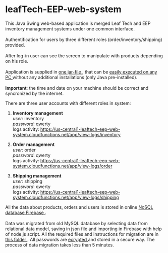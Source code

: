 # leafTech-EEP-web-system

This Java Swing web-based application is merged Leaf Tech and EEP inventory management systems under one common interface. </br> </br>
Authentification for users by three different roles (order/inventory/shipping) provided. </br> </br>
After log-in user can see the screen to manipulate with products depending on his role. </br> </br>
Application is supplied in <a href="https://github.com/evtimoz/leafTech-EEP-web-system/releases/tag/1.0"> one jar-file </a>, that can be <a href="https://ru.wikihow.com/%D0%B7%D0%B0%D0%BF%D1%83%D1%81%D1%82%D0%B8%D1%82%D1%8C-.JAR-%D1%84%D0%B0%D0%B9%D0%BB"> easily executed on any PC </a> without any additional installations (only Java pre-installed).</br> </br>
**Important**: the time and date on your machine should be correct and syncronized by the internet.

There are three user accounts with different roles in system:

1. **Inventory management** </br>
*user*: inventory </br>
*password*: qwerty </br>
logs activity: https://us-central1-leaftech-eep-web-system.cloudfunctions.net/app/view-logs/inventory

2. **Order management** </br>
*user*: order </br>
*password*: qwerty </br>
logs activity: https://us-central1-leaftech-eep-web-system.cloudfunctions.net/app/view-logs/order

3. **Shipping management**</br>
*user*: shipping </br>
*password*: qwerty </br>
logs activity: https://us-central1-leaftech-eep-web-system.cloudfunctions.net/app/view-logs/shipping

All the data about products, orders and users is stored in online <a href="https://github.com/evtimoz/leafTech-EEP-web-system/blob/master/migration/data_model.png"> NoSQL database Firebase </a>. </br>  </br>
Data was migrated from old MySQL database by selecting data from relational data model, saving in json file and importing in Firebase with help of node.js script. All the required files and instructions for migration are in <a href="https://github.com/evtimoz/leafTech-EEP-web-system/tree/master/migration"> this folder </a>. All passwords are <a href="https://github.com/evtimoz/leafTech-EEP-web-system/commit/d08fa7d9ef03d6e484905e042d1ea49cf18112d9"> ecrypted </a> and stored in a secure way.
The process of data migration takes less than 5 minutes.


